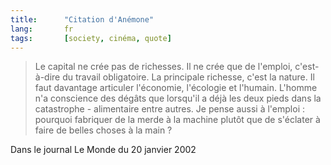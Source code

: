 ```yaml
---
title:      "Citation d'Anémone"
lang:       fr
tags:       [society, cinéma, quote]
---
```



> Le capital ne crée pas de richesses. Il ne crée que de l'emploi, c'est-à-dire du travail obligatoire. La principale richesse, c'est la nature. Il faut davantage articuler l'économie, l'écologie et l'humain. L'homme n'a conscience des dégâts que lorsqu'il a déjà les deux pieds dans la catastrophe - alimentaire entre autres. Je pense aussi à l'emploi : pourquoi fabriquer de la merde à la machine plutôt que de s'éclater à faire de belles choses à la main ?


Dans le journal Le Monde du 20 janvier 2002
